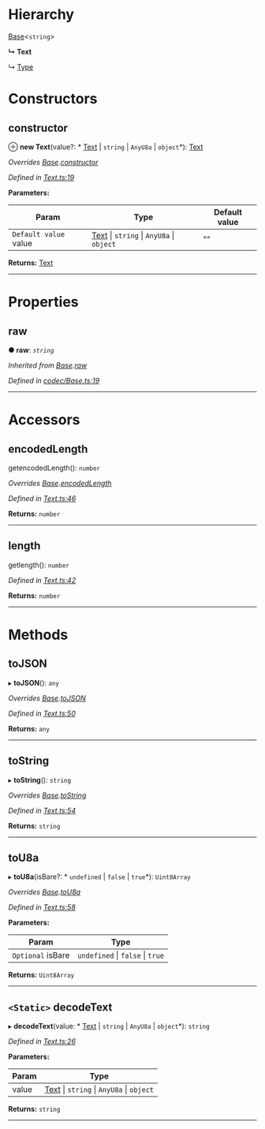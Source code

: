 

# Hierarchy

 [Base](_codec_base_.base.md)<`string`>

**↳ Text**

↳  [Type](_type_.type.md)

# Constructors

<a id="constructor"></a>

##  constructor

⊕ **new Text**(value?: * [Text](_text_.text.md) &#124; `string` &#124; `AnyU8a` &#124; `object`*): [Text](_text_.text.md)

*Overrides [Base](_codec_base_.base.md).[constructor](_codec_base_.base.md#constructor)*

*Defined in [Text.ts:19](https://github.com/polkadot-js/api/blob/ba4f6ac/packages/types/src/Text.ts#L19)*

**Parameters:**

| Param | Type | Default value |
| ------ | ------ | ------ |
| `Default value` value |  [Text](_text_.text.md) &#124; `string` &#124; `AnyU8a` &#124; `object`| &quot;&quot; |

**Returns:** [Text](_text_.text.md)

___

# Properties

<a id="raw"></a>

##  raw

**● raw**: *`string`*

*Inherited from [Base](_codec_base_.base.md).[raw](_codec_base_.base.md#raw)*

*Defined in [codec/Base.ts:19](https://github.com/polkadot-js/api/blob/ba4f6ac/packages/types/src/codec/Base.ts#L19)*

___

# Accessors

<a id="encodedlength"></a>

##  encodedLength

getencodedLength(): `number`

*Overrides [Base](_codec_base_.base.md).[encodedLength](_codec_base_.base.md#encodedlength)*

*Defined in [Text.ts:46](https://github.com/polkadot-js/api/blob/ba4f6ac/packages/types/src/Text.ts#L46)*

**Returns:** `number`

___
<a id="length"></a>

##  length

getlength(): `number`

*Defined in [Text.ts:42](https://github.com/polkadot-js/api/blob/ba4f6ac/packages/types/src/Text.ts#L42)*

**Returns:** `number`

___

# Methods

<a id="tojson"></a>

##  toJSON

▸ **toJSON**(): `any`

*Overrides [Base](_codec_base_.base.md).[toJSON](_codec_base_.base.md#tojson)*

*Defined in [Text.ts:50](https://github.com/polkadot-js/api/blob/ba4f6ac/packages/types/src/Text.ts#L50)*

**Returns:** `any`

___
<a id="tostring"></a>

##  toString

▸ **toString**(): `string`

*Overrides [Base](_codec_base_.base.md).[toString](_codec_base_.base.md#tostring)*

*Defined in [Text.ts:54](https://github.com/polkadot-js/api/blob/ba4f6ac/packages/types/src/Text.ts#L54)*

**Returns:** `string`

___
<a id="tou8a"></a>

##  toU8a

▸ **toU8a**(isBare?: * `undefined` &#124; `false` &#124; `true`*): `Uint8Array`

*Overrides [Base](_codec_base_.base.md).[toU8a](_codec_base_.base.md#tou8a)*

*Defined in [Text.ts:58](https://github.com/polkadot-js/api/blob/ba4f6ac/packages/types/src/Text.ts#L58)*

**Parameters:**

| Param | Type |
| ------ | ------ |
| `Optional` isBare |  `undefined` &#124; `false` &#124; `true`|

**Returns:** `Uint8Array`

___
<a id="decodetext"></a>

## `<Static>` decodeText

▸ **decodeText**(value: * [Text](_text_.text.md) &#124; `string` &#124; `AnyU8a` &#124; `object`*): `string`

*Defined in [Text.ts:26](https://github.com/polkadot-js/api/blob/ba4f6ac/packages/types/src/Text.ts#L26)*

**Parameters:**

| Param | Type |
| ------ | ------ |
| value |  [Text](_text_.text.md) &#124; `string` &#124; `AnyU8a` &#124; `object`|

**Returns:** `string`

___

